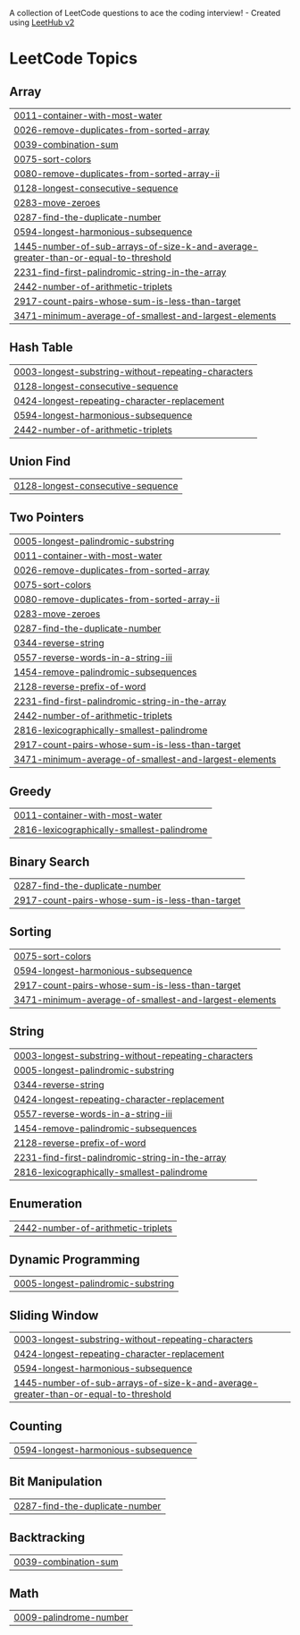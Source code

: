A collection of LeetCode questions to ace the coding interview! - Created using [LeetHub v2](https://github.com/arunbhardwaj/LeetHub-2.0)
<!---LeetCode Topics Start-->
# LeetCode Topics
## Array
|  |
| ------- |
| [0011-container-with-most-water](https://github.com/josantoss/Leet_code/tree/master/0011-container-with-most-water) |
| [0026-remove-duplicates-from-sorted-array](https://github.com/josantoss/Leet_code/tree/master/0026-remove-duplicates-from-sorted-array) |
| [0039-combination-sum](https://github.com/josantoss/Leet_code/tree/master/0039-combination-sum) |
| [0075-sort-colors](https://github.com/josantoss/Leet_code/tree/master/0075-sort-colors) |
| [0080-remove-duplicates-from-sorted-array-ii](https://github.com/josantoss/Leet_code/tree/master/0080-remove-duplicates-from-sorted-array-ii) |
| [0128-longest-consecutive-sequence](https://github.com/josantoss/Leet_code/tree/master/0128-longest-consecutive-sequence) |
| [0283-move-zeroes](https://github.com/josantoss/Leet_code/tree/master/0283-move-zeroes) |
| [0287-find-the-duplicate-number](https://github.com/josantoss/Leet_code/tree/master/0287-find-the-duplicate-number) |
| [0594-longest-harmonious-subsequence](https://github.com/josantoss/Leet_code/tree/master/0594-longest-harmonious-subsequence) |
| [1445-number-of-sub-arrays-of-size-k-and-average-greater-than-or-equal-to-threshold](https://github.com/josantoss/Leet_code/tree/master/1445-number-of-sub-arrays-of-size-k-and-average-greater-than-or-equal-to-threshold) |
| [2231-find-first-palindromic-string-in-the-array](https://github.com/josantoss/Leet_code/tree/master/2231-find-first-palindromic-string-in-the-array) |
| [2442-number-of-arithmetic-triplets](https://github.com/josantoss/Leet_code/tree/master/2442-number-of-arithmetic-triplets) |
| [2917-count-pairs-whose-sum-is-less-than-target](https://github.com/josantoss/Leet_code/tree/master/2917-count-pairs-whose-sum-is-less-than-target) |
| [3471-minimum-average-of-smallest-and-largest-elements](https://github.com/josantoss/Leet_code/tree/master/3471-minimum-average-of-smallest-and-largest-elements) |
## Hash Table
|  |
| ------- |
| [0003-longest-substring-without-repeating-characters](https://github.com/josantoss/Leet_code/tree/master/0003-longest-substring-without-repeating-characters) |
| [0128-longest-consecutive-sequence](https://github.com/josantoss/Leet_code/tree/master/0128-longest-consecutive-sequence) |
| [0424-longest-repeating-character-replacement](https://github.com/josantoss/Leet_code/tree/master/0424-longest-repeating-character-replacement) |
| [0594-longest-harmonious-subsequence](https://github.com/josantoss/Leet_code/tree/master/0594-longest-harmonious-subsequence) |
| [2442-number-of-arithmetic-triplets](https://github.com/josantoss/Leet_code/tree/master/2442-number-of-arithmetic-triplets) |
## Union Find
|  |
| ------- |
| [0128-longest-consecutive-sequence](https://github.com/josantoss/Leet_code/tree/master/0128-longest-consecutive-sequence) |
## Two Pointers
|  |
| ------- |
| [0005-longest-palindromic-substring](https://github.com/josantoss/Leet_code/tree/master/0005-longest-palindromic-substring) |
| [0011-container-with-most-water](https://github.com/josantoss/Leet_code/tree/master/0011-container-with-most-water) |
| [0026-remove-duplicates-from-sorted-array](https://github.com/josantoss/Leet_code/tree/master/0026-remove-duplicates-from-sorted-array) |
| [0075-sort-colors](https://github.com/josantoss/Leet_code/tree/master/0075-sort-colors) |
| [0080-remove-duplicates-from-sorted-array-ii](https://github.com/josantoss/Leet_code/tree/master/0080-remove-duplicates-from-sorted-array-ii) |
| [0283-move-zeroes](https://github.com/josantoss/Leet_code/tree/master/0283-move-zeroes) |
| [0287-find-the-duplicate-number](https://github.com/josantoss/Leet_code/tree/master/0287-find-the-duplicate-number) |
| [0344-reverse-string](https://github.com/josantoss/Leet_code/tree/master/0344-reverse-string) |
| [0557-reverse-words-in-a-string-iii](https://github.com/josantoss/Leet_code/tree/master/0557-reverse-words-in-a-string-iii) |
| [1454-remove-palindromic-subsequences](https://github.com/josantoss/Leet_code/tree/master/1454-remove-palindromic-subsequences) |
| [2128-reverse-prefix-of-word](https://github.com/josantoss/Leet_code/tree/master/2128-reverse-prefix-of-word) |
| [2231-find-first-palindromic-string-in-the-array](https://github.com/josantoss/Leet_code/tree/master/2231-find-first-palindromic-string-in-the-array) |
| [2442-number-of-arithmetic-triplets](https://github.com/josantoss/Leet_code/tree/master/2442-number-of-arithmetic-triplets) |
| [2816-lexicographically-smallest-palindrome](https://github.com/josantoss/Leet_code/tree/master/2816-lexicographically-smallest-palindrome) |
| [2917-count-pairs-whose-sum-is-less-than-target](https://github.com/josantoss/Leet_code/tree/master/2917-count-pairs-whose-sum-is-less-than-target) |
| [3471-minimum-average-of-smallest-and-largest-elements](https://github.com/josantoss/Leet_code/tree/master/3471-minimum-average-of-smallest-and-largest-elements) |
## Greedy
|  |
| ------- |
| [0011-container-with-most-water](https://github.com/josantoss/Leet_code/tree/master/0011-container-with-most-water) |
| [2816-lexicographically-smallest-palindrome](https://github.com/josantoss/Leet_code/tree/master/2816-lexicographically-smallest-palindrome) |
## Binary Search
|  |
| ------- |
| [0287-find-the-duplicate-number](https://github.com/josantoss/Leet_code/tree/master/0287-find-the-duplicate-number) |
| [2917-count-pairs-whose-sum-is-less-than-target](https://github.com/josantoss/Leet_code/tree/master/2917-count-pairs-whose-sum-is-less-than-target) |
## Sorting
|  |
| ------- |
| [0075-sort-colors](https://github.com/josantoss/Leet_code/tree/master/0075-sort-colors) |
| [0594-longest-harmonious-subsequence](https://github.com/josantoss/Leet_code/tree/master/0594-longest-harmonious-subsequence) |
| [2917-count-pairs-whose-sum-is-less-than-target](https://github.com/josantoss/Leet_code/tree/master/2917-count-pairs-whose-sum-is-less-than-target) |
| [3471-minimum-average-of-smallest-and-largest-elements](https://github.com/josantoss/Leet_code/tree/master/3471-minimum-average-of-smallest-and-largest-elements) |
## String
|  |
| ------- |
| [0003-longest-substring-without-repeating-characters](https://github.com/josantoss/Leet_code/tree/master/0003-longest-substring-without-repeating-characters) |
| [0005-longest-palindromic-substring](https://github.com/josantoss/Leet_code/tree/master/0005-longest-palindromic-substring) |
| [0344-reverse-string](https://github.com/josantoss/Leet_code/tree/master/0344-reverse-string) |
| [0424-longest-repeating-character-replacement](https://github.com/josantoss/Leet_code/tree/master/0424-longest-repeating-character-replacement) |
| [0557-reverse-words-in-a-string-iii](https://github.com/josantoss/Leet_code/tree/master/0557-reverse-words-in-a-string-iii) |
| [1454-remove-palindromic-subsequences](https://github.com/josantoss/Leet_code/tree/master/1454-remove-palindromic-subsequences) |
| [2128-reverse-prefix-of-word](https://github.com/josantoss/Leet_code/tree/master/2128-reverse-prefix-of-word) |
| [2231-find-first-palindromic-string-in-the-array](https://github.com/josantoss/Leet_code/tree/master/2231-find-first-palindromic-string-in-the-array) |
| [2816-lexicographically-smallest-palindrome](https://github.com/josantoss/Leet_code/tree/master/2816-lexicographically-smallest-palindrome) |
## Enumeration
|  |
| ------- |
| [2442-number-of-arithmetic-triplets](https://github.com/josantoss/Leet_code/tree/master/2442-number-of-arithmetic-triplets) |
## Dynamic Programming
|  |
| ------- |
| [0005-longest-palindromic-substring](https://github.com/josantoss/Leet_code/tree/master/0005-longest-palindromic-substring) |
## Sliding Window
|  |
| ------- |
| [0003-longest-substring-without-repeating-characters](https://github.com/josantoss/Leet_code/tree/master/0003-longest-substring-without-repeating-characters) |
| [0424-longest-repeating-character-replacement](https://github.com/josantoss/Leet_code/tree/master/0424-longest-repeating-character-replacement) |
| [0594-longest-harmonious-subsequence](https://github.com/josantoss/Leet_code/tree/master/0594-longest-harmonious-subsequence) |
| [1445-number-of-sub-arrays-of-size-k-and-average-greater-than-or-equal-to-threshold](https://github.com/josantoss/Leet_code/tree/master/1445-number-of-sub-arrays-of-size-k-and-average-greater-than-or-equal-to-threshold) |
## Counting
|  |
| ------- |
| [0594-longest-harmonious-subsequence](https://github.com/josantoss/Leet_code/tree/master/0594-longest-harmonious-subsequence) |
## Bit Manipulation
|  |
| ------- |
| [0287-find-the-duplicate-number](https://github.com/josantoss/Leet_code/tree/master/0287-find-the-duplicate-number) |
## Backtracking
|  |
| ------- |
| [0039-combination-sum](https://github.com/josantoss/Leet_code/tree/master/0039-combination-sum) |
## Math
|  |
| ------- |
| [0009-palindrome-number](https://github.com/josantoss/Leet_code/tree/master/0009-palindrome-number) |
<!---LeetCode Topics End-->